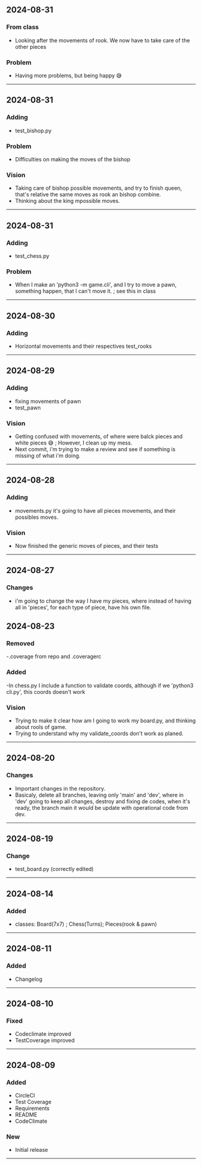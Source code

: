 ## 2024-08-31

### From class
- Looking after the movements of rook. We now have to take care of the other pieces

### Problem
- Having more problems, but being happy :sweat_smile:

------------------
## 2024-08-31

### Adding
- test_bishop.py

### Problem
- Difficulties on making the moves of the bishop

### Vision
- Taking care of bishop possible movements, and try to finish queen, that's relative the same moves as rook an bishop combine.
- Thinking about the king mpossible moves.

------------------
## 2024-08-31

### Adding
- test_chess.py

### Problem
- When I make an 'python3 -m game.cli', and I try to move a pawn, something happen, that I can't move it. ; see this in class

------------------
## 2024-08-30

### Adding 
- Horizontal movements and their respectives test_rooks

------------------
## 2024-08-29

### Adding 
- fixing movements of pawn
- test_pawn

### Vision
- Getting confused with movements, of where were balck pieces and white pieces :sweat_smile: ; However, I clean up my mess.
- Next commit, i'm trying to make a review and see if something is missing of what i'm doing.

------------------
## 2024-08-28

### Adding 
- movements.py it's going to have all pieces movements, and their possibles moves.

### Vision
- Now finished the generic moves of pieces, and their tests

------------------
## 2024-08-27

### Changes
- i'm going to change the way I have my pieces, where instead of having all in 'pieces', for each type of piece, have his own file.

## 2024-08-23 

### Removed
-.coverage from repo and .coveragerc

### Added
-In chess.py I include a function to validate coords, although if we 'python3 cli.py',
this coords doesn't work

### Vision 
- Trying to make it clear how am I going to work my board.py, and thinking about rools of game.
- Trying to understand why my validate_coords don't work as planed.
------------------
## 2024-08-20

### Changes
- Important changes in the repository.
- Basicaly, delete all branches, leaving only 'main' and 'dev', where in 'dev' going to keep all changes, destroy and fixing de codes, when it's ready, the branch main it would be update with operational code from dev.

------------------
## 2024-08-19


### Change

- test_board.py (correctly edited) 

------------------
## 2024-08-14

### Added
- classes: Board(7x7) ; Chess(Turns); Pieces(rook & pawn)

------------------
## 2024-08-11

### Added
- Changelog

------------------
## 2024-08-10

### Fixed
- Codeclimate improved 
- TestCoverage improved
------------------
## 2024-08-09

### Added
- CircleCI
- Test Coverage
- Requirements
- README
- CodeClimate

### New
* Initial release
------------------